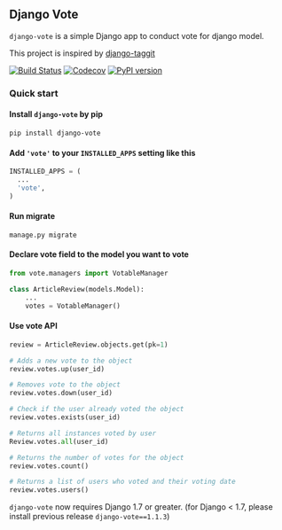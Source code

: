 ## Django Vote

``django-vote`` is a simple Django app to conduct vote for django model.

This project is inspired by [django-taggit](https://github.com/alex/django-taggit)

[![Build Status](https://travis-ci.org/shanbay/django-vote.svg?branch=develop)](https://travis-ci.org/shanbay/django-vote)
[![Codecov](https://codecov.io/gh/shanbay/django-vote/coverage.svg?branch=master)](https://codecov.io/gh/shanbay/django-vote?branch=master)
[![PyPI version](https://badge.fury.io/py/django-vote.svg)](https://badge.fury.io/py/django-vote)

### Quick start

#### Install `django-vote` by pip

```shell
pip install django-vote
```

#### Add `'vote'` to your `INSTALLED_APPS` setting like this

```python
INSTALLED_APPS = (
  ...
  'vote',
)
```

#### Run migrate

```shell
manage.py migrate
```

#### Declare vote field to the model you want to vote

```python
from vote.managers import VotableManager

class ArticleReview(models.Model):
    ...
    votes = VotableManager()
```

#### Use vote API

```python
review = ArticleReview.objects.get(pk=1)

# Adds a new vote to the object
review.votes.up(user_id)

# Removes vote to the object
review.votes.down(user_id)

# Check if the user already voted the object
review.votes.exists(user_id)

# Returns all instances voted by user
Review.votes.all(user_id)

# Returns the number of votes for the object
review.votes.count()

# Returns a list of users who voted and their voting date
review.votes.users()
```

``django-vote`` now requires Django 1.7 or greater. (for Django < 1.7, please install previous release `django-vote==1.1.3`)
